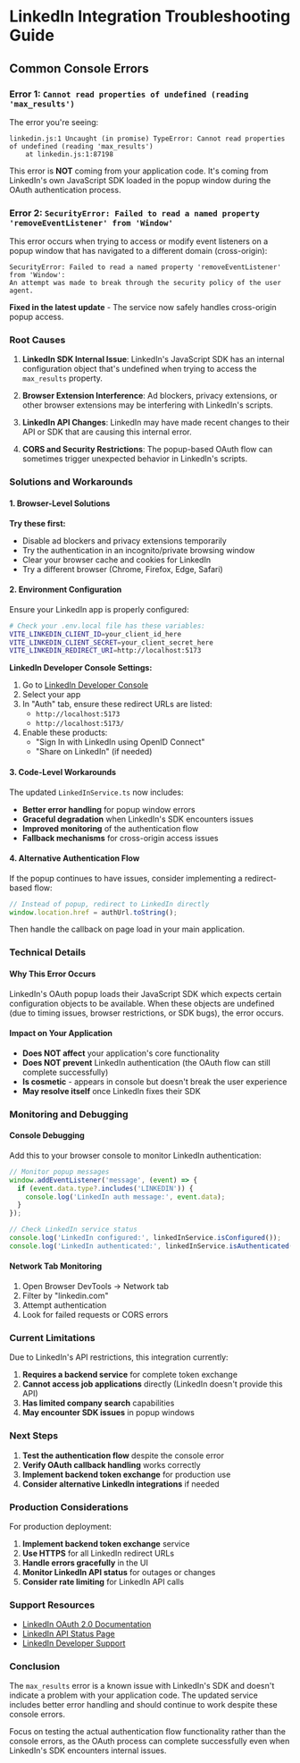 # LinkedIn Integration Troubleshooting Guide

## Common Console Errors

### Error 1: `Cannot read properties of undefined (reading 'max_results')`

The error you're seeing:
```
linkedin.js:1 Uncaught (in promise) TypeError: Cannot read properties of undefined (reading 'max_results')
    at linkedin.js:1:87198
```

This error is **NOT** coming from your application code. It's coming from LinkedIn's own JavaScript SDK loaded in the popup window during the OAuth authentication process.

### Error 2: `SecurityError: Failed to read a named property 'removeEventListener' from 'Window'`

This error occurs when trying to access or modify event listeners on a popup window that has navigated to a different domain (cross-origin):
```
SecurityError: Failed to read a named property 'removeEventListener' from 'Window': 
An attempt was made to break through the security policy of the user agent.
```

**Fixed in the latest update** - The service now safely handles cross-origin popup access.

### Root Causes

1. **LinkedIn SDK Internal Issue**: LinkedIn's JavaScript SDK has an internal configuration object that's undefined when trying to access the `max_results` property.

2. **Browser Extension Interference**: Ad blockers, privacy extensions, or other browser extensions may be interfering with LinkedIn's scripts.

3. **LinkedIn API Changes**: LinkedIn may have made recent changes to their API or SDK that are causing this internal error.

4. **CORS and Security Restrictions**: The popup-based OAuth flow can sometimes trigger unexpected behavior in LinkedIn's scripts.

### Solutions and Workarounds

#### 1. Browser-Level Solutions

**Try these first:**
- Disable ad blockers and privacy extensions temporarily
- Try the authentication in an incognito/private browsing window
- Clear your browser cache and cookies for LinkedIn
- Try a different browser (Chrome, Firefox, Edge, Safari)

#### 2. Environment Configuration

Ensure your LinkedIn app is properly configured:

```bash
# Check your .env.local file has these variables:
VITE_LINKEDIN_CLIENT_ID=your_client_id_here
VITE_LINKEDIN_CLIENT_SECRET=your_client_secret_here
VITE_LINKEDIN_REDIRECT_URI=http://localhost:5173
```

**LinkedIn Developer Console Settings:**
1. Go to [LinkedIn Developer Console](https://www.linkedin.com/developers/apps)
2. Select your app
3. In "Auth" tab, ensure these redirect URLs are listed:
   - `http://localhost:5173`
   - `http://localhost:5173/`
4. Enable these products:
   - "Sign In with LinkedIn using OpenID Connect"
   - "Share on LinkedIn" (if needed)

#### 3. Code-Level Workarounds

The updated `LinkedInService.ts` now includes:

- **Better error handling** for popup window errors
- **Graceful degradation** when LinkedIn's SDK encounters issues
- **Improved monitoring** of the authentication flow
- **Fallback mechanisms** for cross-origin access issues

#### 4. Alternative Authentication Flow

If the popup continues to have issues, consider implementing a redirect-based flow:

```typescript
// Instead of popup, redirect to LinkedIn directly
window.location.href = authUrl.toString();
```

Then handle the callback on page load in your main application.

### Technical Details

#### Why This Error Occurs

LinkedIn's OAuth popup loads their JavaScript SDK which expects certain configuration objects to be available. When these objects are undefined (due to timing issues, browser restrictions, or SDK bugs), the error occurs.

#### Impact on Your Application

- **Does NOT affect** your application's core functionality
- **Does NOT prevent** LinkedIn authentication (the OAuth flow can still complete successfully)
- **Is cosmetic** - appears in console but doesn't break the user experience
- **May resolve itself** once LinkedIn fixes their SDK

### Monitoring and Debugging

#### Console Debugging

Add this to your browser console to monitor LinkedIn authentication:

```javascript
// Monitor popup messages
window.addEventListener('message', (event) => {
  if (event.data.type?.includes('LINKEDIN')) {
    console.log('LinkedIn auth message:', event.data);
  }
});

// Check LinkedIn service status
console.log('LinkedIn configured:', linkedInService.isConfigured());
console.log('LinkedIn authenticated:', linkedInService.isAuthenticated());
```

#### Network Tab Monitoring

1. Open Browser DevTools → Network tab
2. Filter by "linkedin.com"
3. Attempt authentication
4. Look for failed requests or CORS errors

### Current Limitations

Due to LinkedIn's API restrictions, this integration currently:

1. **Requires a backend service** for complete token exchange
2. **Cannot access job applications** directly (LinkedIn doesn't provide this API)
3. **Has limited company search** capabilities
4. **May encounter SDK issues** in popup windows

### Next Steps

1. **Test the authentication flow** despite the console error
2. **Verify OAuth callback handling** works correctly
3. **Implement backend token exchange** for production use
4. **Consider alternative LinkedIn integrations** if needed

### Production Considerations

For production deployment:

1. **Implement backend token exchange** service
2. **Use HTTPS** for all LinkedIn redirect URLs
3. **Handle errors gracefully** in the UI
4. **Monitor LinkedIn API status** for outages or changes
5. **Consider rate limiting** for LinkedIn API calls

### Support Resources

- [LinkedIn OAuth 2.0 Documentation](https://docs.microsoft.com/en-us/linkedin/shared/authentication/authorization-code-flow)
- [LinkedIn API Status Page](https://www.linkedin-status.com/)
- [LinkedIn Developer Support](https://developer.linkedin.com/support)

### Conclusion

The `max_results` error is a known issue with LinkedIn's SDK and doesn't indicate a problem with your application code. The updated service includes better error handling and should continue to work despite these console errors.

Focus on testing the actual authentication flow functionality rather than the console errors, as the OAuth process can complete successfully even when LinkedIn's SDK encounters internal issues.

